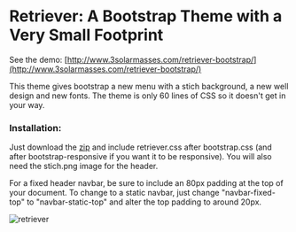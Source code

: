 Retriever: A Bootstrap Theme with a Very Small Footprint
=========

See the demo: [http://www.3solarmasses.com/retriever-bootstrap/](http://www.3solarmasses.com/retriever-bootstrap/)

This theme gives bootstrap a new menu with a stich background, a new well design and new fonts. The theme is only 60 lines of CSS so it doesn't get in your way. 

### Installation: 

Just download the [zip](https://github.com/damian-sowers/retriever-bootstrap/zipball/master) and include retriever.css after bootstrap.css (and after bootstrap-responsive if you want it to be responsive). You will also need the stich.png image for the header. 

For a fixed header navbar, be sure to include an 80px padding at the top of your document. To change to a static navbar, just change "navbar-fixed-top" to "navbar-static-top" and alter the top padding to around 20px. 

![retriever](https://github.com/damian-sowers/retriever-bootstrap/raw/master/img/screenshot.png)
